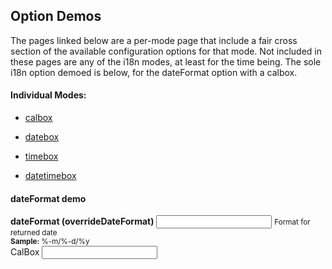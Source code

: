 ## Option Demos

The pages linked below are a per-mode page that include a fair cross section of the available configuration options for that mode.  Not included in these pages are any of the i18n modes, at least for the time being.  The sole i18n option demoed is below, for the dateFormat option with a calbox.

#### Individual Modes:

 * [calbox](../optDemo-calbox/)

 * [datebox](../optDemo-datebox/)
 * [timebox](../optDemo-timebox/)
 * [datetimebox](../optDemo-datetimebox/)



#### dateFormat demo

<div class="form-group">
	<label><strong>dateFormat (overrideDateFormat)</strong></label>
	<input class="form-control demopick" data-link="db" data-opt="overrideDateFormat" value="" placeholder="">
	<small class="form-text text-muted">Format for returned date<br><strong>Sample: </strong>%-m/%-d/%y</small>
</div>
<div class="form-group">
	<label for="db">CalBox</label>
	<input class="form-control" id="db" type="text" data-role="datebox" data-options='{"mode":"calbox","displayMode":"inline"}' />
</div>

